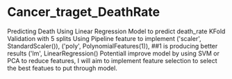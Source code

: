 # Cancer_traget_DeathRate
Predicting Death
Using Linear Regression Model to predict death_rate
KFold Validation with 5 splits
Using Pipeline feature to implement
                          ('scaler', StandardScaler()),
                         ('poly', PolynomialFeatures(1)), ##1 is producing better results
                          ('lm', LinearRegression()
 Potentiall improve model by using SVM or PCA to reduce features, I will aim to implement feature selection to select the best featues to put through model.
